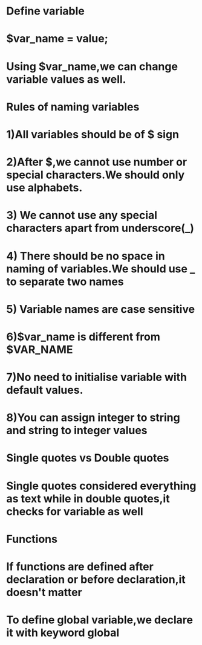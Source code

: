 # Define variable 
# $var_name = value;
# Using $var_name,we can change variable values as well.
# Rules of naming variables 
# 1)All variables should be of $ sign
# 2)After $,we cannot use number or special characters.We should only use alphabets.
# 3) We cannot use any special characters apart from underscore(_)
# 4) There should be no space in naming of variables.We should use _ to separate two names 
# 5) Variable names are case sensitive
# 6)$var_name is different from $VAR_NAME
# 7)No need to initialise variable with default values.
# 8)You can assign integer to string and string to integer values

# Single quotes vs Double quotes
# Single quotes considered everything as text while in double quotes,it checks for variable as well 

# Functions 
# If functions are defined after declaration or before declaration,it doesn't matter

# To define global variable,we declare it with keyword global